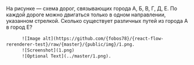 На рисунке — схема дорог, связывающих города А, Б, В, Г, Д, Е. По каждой дороге можно двигаться только в одном направлении, указанном стрелкой. Сколько существует различных путей из города А в город Е?  
          
          ![Image alt](https://github.com/{fobos78}/{react-flow-rerenderer-test}/raw/{master}/{public/img}/1.png. 
          ![Screenshot](1.png)
          ![Optional Text](../master/1.png). 
          
          
